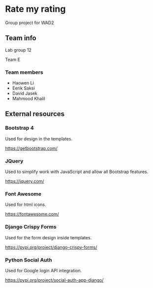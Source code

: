 
# Rate my rating
Group project for WAD2

## Team info
Lab group 12

Team E

### Team members

- Haowen Li
- Eerik Saksi
- David Jasek
- Mahmood Khalil

## External resources
### Bootstrap 4
Used for design in the templates.

https://getbootstrap.com/

### JQuery
Used to simplify work with JavaScript and allow all Bootstrap features.

https://jquery.com/

### Font Awesome
Used for html icons.

https://fontawesome.com/

### Django Crispy Forms
Used for the form design inside templates.

https://pypi.org/project/django-crispy-forms/

### Python Social Auth
Used for Google login API integration.

https://pypi.org/project/social-auth-app-django/
